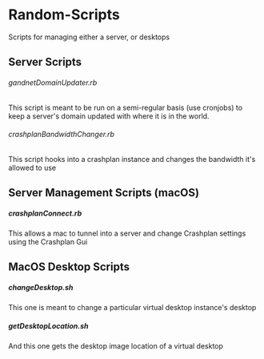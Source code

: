# Random-Scripts
Scripts for managing either a server, or desktops

## Server Scripts 

###### gandnetDomainUpdater.rb
This script is meant to be run on a semi-regular basis (use cronjobs) to keep a server's domain updated with where it is in the world.
###### crashplanBandwidthChanger.rb
This script hooks into a crashplan instance and changes the bandwidth it's allowed to use

## Server Management Scripts (macOS)
##### crashplanConnect.rb
This allows a mac to tunnel into a server and change Crashplan settings using the Crashplan Gui
## MacOS Desktop Scripts

##### changeDesktop.sh
This one is meant to change a particular virtual desktop instance's desktop

##### getDesktopLocation.sh
And this one gets the desktop image location of a virtual desktop
